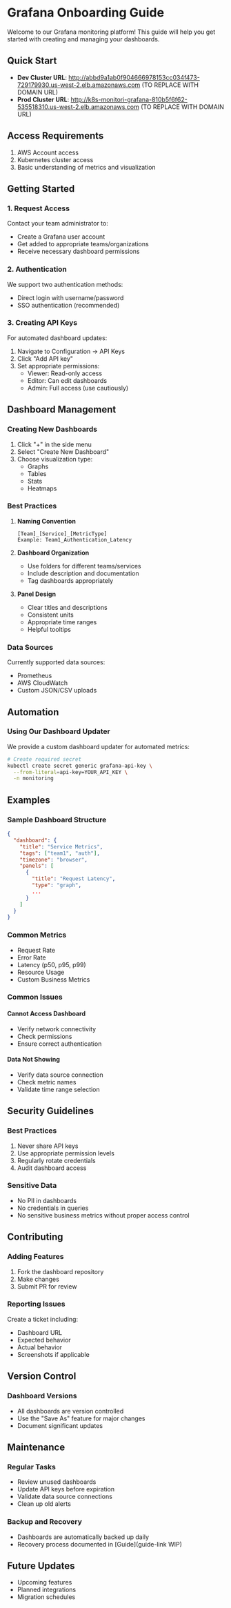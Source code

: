 # Grafana Onboarding Guide

Welcome to our Grafana monitoring platform! This guide will help you get started with creating and managing your dashboards.

## Quick Start
- **Dev Cluster URL**: http://abbd9a1ab0f904666978153cc034f473-729179930.us-west-2.elb.amazonaws.com (TO REPLACE WITH DOMAIN URL)
- **Prod Cluster URL**: http://k8s-monitori-grafana-810b5f6f62-535518310.us-west-2.elb.amazonaws.com (TO REPLACE WITH DOMAIN URL)

## Access Requirements
1. AWS Account access
2. Kubernetes cluster access
3. Basic understanding of metrics and visualization

## Getting Started

### 1. Request Access
Contact your team administrator to:
- Create a Grafana user account
- Get added to appropriate teams/organizations
- Receive necessary dashboard permissions

### 2. Authentication
We support two authentication methods:
- Direct login with username/password
- SSO authentication (recommended)

### 3. Creating API Keys
For automated dashboard updates:
1. Navigate to Configuration → API Keys
2. Click "Add API key"
3. Set appropriate permissions:
   - Viewer: Read-only access
   - Editor: Can edit dashboards
   - Admin: Full access (use cautiously)

## Dashboard Management

### Creating New Dashboards
1. Click "+" in the side menu
2. Select "Create New Dashboard"
3. Choose visualization type:
   - Graphs
   - Tables
   - Stats
   - Heatmaps

### Best Practices
1. **Naming Convention**
   ```
   [Team]_[Service]_[MetricType]
   Example: Team1_Authentication_Latency
   ```

2. **Dashboard Organization**
   - Use folders for different teams/services
   - Include description and documentation
   - Tag dashboards appropriately

3. **Panel Design**
   - Clear titles and descriptions
   - Consistent units
   - Appropriate time ranges
   - Helpful tooltips

### Data Sources
Currently supported data sources:
- Prometheus
- AWS CloudWatch
- Custom JSON/CSV uploads

## Automation

### Using Our Dashboard Updater
We provide a custom dashboard updater for automated metrics:

```bash
# Create required secret
kubectl create secret generic grafana-api-key \
  --from-literal=api-key=YOUR_API_KEY \
  -n monitoring
```

## Examples

### Sample Dashboard Structure
```json
{
  "dashboard": {
    "title": "Service Metrics",
    "tags": ["team1", "auth"],
    "timezone": "browser",
    "panels": [
      {
        "title": "Request Latency",
        "type": "graph",
        ...
      }
    ]
  }
}
```

### Common Metrics
- Request Rate
- Error Rate
- Latency (p50, p95, p99)
- Resource Usage
- Custom Business Metrics

### Common Issues

#### Cannot Access Dashboard
- Verify network connectivity
- Check permissions
- Ensure correct authentication

#### Data Not Showing
- Verify data source connection
- Check metric names
- Validate time range selection

## Security Guidelines

### Best Practices
1. Never share API keys
2. Use appropriate permission levels
3. Regularly rotate credentials
4. Audit dashboard access

### Sensitive Data
- No PII in dashboards
- No credentials in queries
- No sensitive business metrics without proper access control

## Contributing

### Adding Features
1. Fork the dashboard repository
2. Make changes
3. Submit PR for review

### Reporting Issues
Create a ticket including:
- Dashboard URL
- Expected behavior
- Actual behavior
- Screenshots if applicable

## Version Control

### Dashboard Versions
- All dashboards are version controlled
- Use the "Save As" feature for major changes
- Document significant updates

## Maintenance

### Regular Tasks
- Review unused dashboards
- Update API keys before expiration
- Validate data source connections
- Clean up old alerts

### Backup and Recovery
- Dashboards are automatically backed up daily
- Recovery process documented in [Guide](guide-link WIP)

## Future Updates
- Upcoming features
- Planned integrations
- Migration schedules
